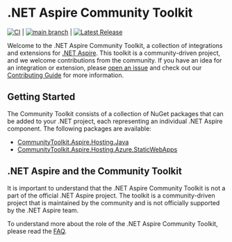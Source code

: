 # .NET Aspire Community Toolkit

[![CI](https://github.com/CommunityToolkit/Aspire/actions/workflows/dotnet-ci.yml/badge.svg)](https://github.com/CommunityToolkit/Aspire/actions/workflows/dotnet-ci.yml) | [![main branch](https://github.com/CommunityToolkit/Aspire/actions/workflows/dotnet-main.yml/badge.svg)](https://github.com/CommunityToolkit/Aspire/actions/workflows/dotnet-main.yml) | [![Latest Release](https://github.com/CommunityToolkit/Aspire/actions/workflows/dotnet-release.yml/badge.svg)](https://github.com/CommunityToolkit/Aspire/actions/workflows/dotnet-release.yml)

Welcome to the .NET Aspire Community Toolkit, a collection of integrations and extensions for [.NET Aspire](https://aka.ms/dotnet/aspire). This toolkit is a community-driven project, and we welcome contributions from the community. If you have an idea for an integration or extension, please [open an issue](https://github.com/CommunityToolkit/aspire/issues/new) and check out our [Contributing Guide](https://github.com/CommunityToolkit/aspire/tree/main/CONTRIBUTING.md) for more information.

## Getting Started

The Community Toolkit consists of a collection of NuGet packages that can be added to your .NET project, each representing an individual .NET Aspire component. The following packages are available:

-   [CommunityToolkit.Aspire.Hosting.Java](integrations/hosting-java.md)
-   [CommunityToolkit.Aspire.Hosting.Azure.StaticWebApps](integrations/hosting-azure-static-web-apps.md)

## .NET Aspire and the Community Toolkit

It is important to understand that the .NET Aspire Community Toolkit is not a part of the official .NET Aspire project. The toolkit is a community-driven project that is maintained by the community and is not officially supported by the .NET Aspire team.

To understand more about the role of the .NET Aspire Community Toolkit, please read the [FAQ](faq.md).

